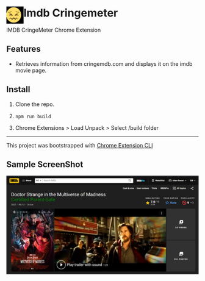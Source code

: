 # <img src="public/icons/icon_48.png" width="45" align="left"> Imdb Cringemeter

IMDB CringeMeter Chrome Extension

## Features

- Retrieves information from cringemdb.com and displays it on the imdb movie page.

## Install

1. Clone the repo.

2. `npm run build`

3. Chrome Extensions > Load Unpack > Select /build folder

---

This project was bootstrapped with [Chrome Extension CLI](https://github.com/dutiyesh/chrome-extension-cli)


## Sample ScreenShot

![](/sample.png)
